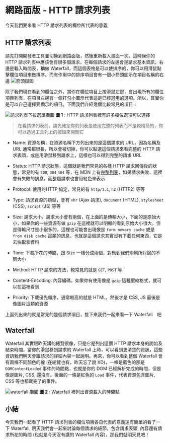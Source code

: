 # 網路面版 - HTTP 請求列表
今天我們要來看 HTTP 請求列表的欄位所代表的意義

## HTTP 請求列表
請先打開開發者工具並切換到網路面版，然後重新載入畫面一次。這時候你的 HTTP 請求列表中應該會有很多個請求，在每個請求的左邊會是請求基本資訊，右邊是載入時間表，稱做 Waterfall，而這個表格是可以使排序的，你可以用滑鼠點擊欄位項目來做排序。而有作用中的排序項目會有一個小箭頭圖示在項目名稱的右邊 ![箭頭擷圖](https://www.dropbox.com/s/wj0cjpi88mbmcs8/arrow.jpg?raw=1)


除了我們現在看到的欄位之外，當你在欄位項目上按滑鼠左鍵，會出現所有的欄位項目列表，在項目左邊有一個打勾小圖示代表這是已經選用的選項。所以，其實你是可以自己選擇要顯示的項目。下面我們介紹幾個比較常見的項目：

![請求列表下拉選單擷圖](https://www.dropbox.com/s/mggr2oqavmii94z/dropdown.jpg?raw=1)
**圖 1** : HTTP 請求列表裡有許多欄位選項可以選擇

> 在看請求列表前，請先確定你的列表是使用完整的列表而不是較精簡的，你可以透過工具列上的按鈕來開關它

- Name: 資源名稱，在資源名稱下方列出來的是這個請求的 URL，因為名稱及 URL 通常都很長，所以會被切掉，你可以點選這個請求來看完整的 HTTP 請求表頭，或是用滑鼠移到請求上，這樣也可以得到完整的請求 URL

- Status: HTTP 請求狀態，這個就是我們常見的各樣 HTTP 請求回傳後的狀態，常見的有 `200`, `304` `404` 等，在 MDN 上有[完整列表](https://developer.mozilla.org/zh-TW/docs/Web/HTTP/Status)，如果請求失敗，這裡會有失敗的訊息，而整個請求也會用紅色來表示

- Protocol: 使用的HTTP 協定，常見的有 `http/1.1`, `h2` (HTTP2) 等等

- Type: 請求資源的類型，會有 `xhr` (Ajax 請求), `document` (HTML), `stylesheet` (CSS), `script` (JS) 等等

- Size: 請求大小，請求大小會有兩個，在上面的是傳輸大小，下面的是原始大小，如果你的一些資源有做 `gzip` 在這裡就可以明顯的看到原始大小很大，但是傳輸尺寸是小很多的，這裡也可能會出現像是 `form memory cache` 或是 `from disk cache` 這類的訊息，也就是這個請求其實沒有下載任何東西，它是去快取拿資料

- Time: 下載所花的時間，跟 Size 一樣分成兩個，對應到我們剛剛所討論的不同大小

- Method: HTTP 請求的方法，較常見的就是 `GET`, `POST` 等

- Content-Encoding: 內容編碼，如果你有使用像是 `gzip` 這種壓縮格式，就可以在這裡看到

- Priority: 下載優先順序，通常較高的就是 HTML，然後才是 CSS, JS 最後是像圖片這類的資源

上面列出來的就是常見的幾個請求項目，接下來我們一起來看一下 Waterfall　吧

## Waterfall
Waterfall 其實跟昨天講的總覽很像，只是它是列出這個 HTTP 請求本身的開始及結束時間，當你的滑鼠移到請求的 Waterfall 上時，可以看到更清楚的資訊，這些資訊我們明天會跟請求的詳細內容一起說明。再來，你可以看到整個 Waterfall 會有兩條不同顏色的線 (在總覽也有，昨天忘了說 XD)，一條是藍色的那是 `DOMContentLoaded` 事件的時間點，也就是你的 DOM 已經解析完成的時間，但是像是圖片, CSS, 還沒有。後面的一條是紅色的 `Load` 事件，代表資源包含圖片, CSS 等也都載完了的事件。 

![waterfall 擷圖](https://www.dropbox.com/s/75dpsivr72e9eoc/waterfall.jpg?raw=1)
**圖 2** : Waterfall 裡列出資源載入的時間點

## 小結
今天我們一起看了 HTTP 請求列表的欄位項目各自代表的意義還有簡單的看了一下 Waterfall, 明天我們會一起來討論每個請求的細節，包含請求表頭, 內容還有請求所花的時間 (也就是今天沒有講的 Waterfall 內容)，那我們就明天見吧！
